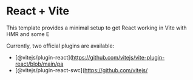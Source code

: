 # React + Vite

This template provides a minimal setup to get React working in Vite with HMR and some E

Currently, two official plugins are available:

- [@vitejs/plugin-react](https://github.com/vitejs/vite-plugin-react/blob/main/pa
- [@vitejs/plugin-react-swc](https://github.com/vitejs/
